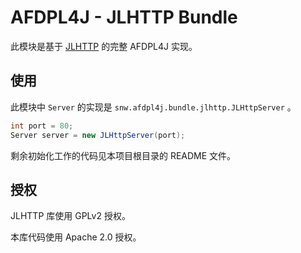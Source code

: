 # AFDPL4J - JLHTTP Bundle

此模块是基于 [JLHTTP](https://www.freeutils.net/source/jlhttp) 的完整 AFDPL4J 实现。

## 使用

此模块中 `Server` 的实现是 `snw.afdpl4j.bundle.jlhttp.JLHttpServer` 。

```java
int port = 80;
Server server = new JLHttpServer(port);
```

剩余初始化工作的代码见本项目根目录的 README 文件。

## 授权

JLHTTP 库使用 GPLv2 授权。

本库代码使用 Apache 2.0 授权。

